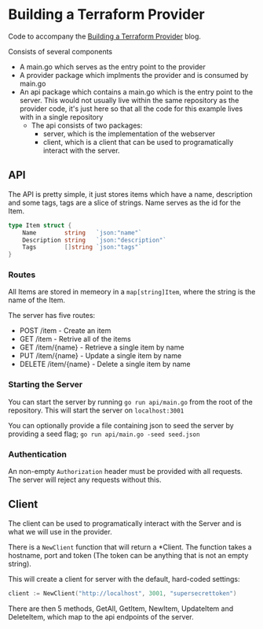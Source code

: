 # Building a Terraform Provider

Code to accompany the [Building a Terraform Provider](linkto/blogpost) blog.

Consists of several components

*  A main.go which serves as the entry point to the provider
*  A provider package which implments the provider and is consumed by main.go
*  An api package which contains a main.go which is the entry point to the server. This would not usually live within the same repository as the provider code, it's just here so that all the code for this example lives with in a single repository
    *  The api consists of two packages:
        *  server, which is the implementation of the webserver
        *  client, which is a client that can be used to programatically interact with the server.

## API

The API is pretty simple, it just stores items which have a name, description and some tags, tags are a slice of strings. Name serves as the id for the Item. 

``` go
type Item struct {
	Name        string   `json:"name"`
	Description string   `json:"description"`
	Tags        []string `json:"tags"`
}
```

### Routes

All Items are stored in memeory in a `map[string]Item`, where the string is the name of the Item.

The server has five routes:

*  POST /item  - Create an item
*  GET /item - Retrive all of the items
*  GET /item/{name} - Retrieve a single item by name
*  PUT /item/{name} - Update a single item by name
*  DELETE /item/{name} - Delete a single item by name

### Starting the Server

You can start the server by running `go run api/main.go` from the root of the repository. This will start the server on `localhost:3001`

You can optionally provide a file containing json to seed the server by providing a seed flag; `go run api/main.go -seed seed.json`

### Authentication

An non-empty `Authorization` header must be provided with all requests. The server will reject any requests without this.

## Client

The client can be used to programatically interact with the Server and is what we will use in the provider.

There is a `NewClient` function that will return a *Client. The function takes a hostname, port and token (The token can be anything that is not an empty string).

This will create a client for server with the default, hard-coded settings:

``` go
client := NewClient("http://localhost", 3001, "supersecrettoken")
```

There are then 5 methods, GetAll, GetItem, NewItem, UpdateItem and DeleteItem, which map to the api endpoints of the server.